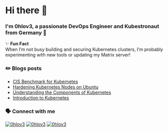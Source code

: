 <h1 align="left">Hi there 👋</h1>
<h3 align="left">I'm 0hlov3, a passionate DevOps Engineer and Kubestronaut from Germany 🚀</h3>

✨ **Fun Fact**  
When I’m not busy building and securing Kubernetes clusters, I’m probably experimenting with new tools or updating my Matrix server!  

### ✏️ Blogs posts
<!-- BLOG-POST-LIST:START -->
- [CIS Benchmark for Kubernetes](https://schoenwald.aero/posts/2025-03-12_cis-benchmark-for-kubernetes/)
- [Hardening Kubernetes Nodes on Ubuntu](https://schoenwald.aero/posts/2025-03-09_hardening-kubernetes-nodes-on-ubuntu/)
- [Understanding the Components of Kubernetes](https://schoenwald.aero/posts/2025-02-26_components-of-kubernetes/)
- [Introduction to Kubernetes](https://schoenwald.aero/posts/2025-02-24_introduction-to-kubernetes/)
<!-- BLOG-POST-LIST:END -->

### 🗣️ Connect with me
<p align="left">
<a href="https://matrix.to/#/@0hlov3:privatetrace.io" target="blank"><img src="https://img.shields.io/badge/Chat-Matrix-informational?style=flat&logo=matrix&logoColor=white&color=2bbc8a" alt="0hlov3" /></a>
<a href="https://gts.privatetrace.io/@0hlov3" target="blank"><img src="https://img.shields.io/badge/Microblogging-Mastodon-informational?style=flat&logo=linux&logoColor=white&color=2bbc8a" alt="0hlov3" /></a> 
<a href="https://www.linkedin.com/in/olafschoenwald/" target="blank"><img src="https://img.shields.io/badge/Microblogging-LinkedIn-informational?style=flat&logo=linkedin&logoColor=white&color=2bbc8a" alt="0hlov3" /></a>
</p>

